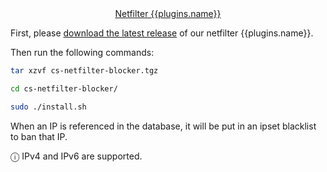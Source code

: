 <link rel="stylesheet" href="https://cdnjs.cloudflare.com/ajax/libs/font-awesome/4.7.0/css/font-awesome.min.css">


<center><a href="https://github.com/crowdsecurity/cs-netfilter-blocker/"><i class="fa fa-github" style="font-size:36px"></i>Netfilter {{plugins.name}}</a></center>


First, please [download the latest release](https://github.com/crowdsecurity/cs-netfilter-blocker/releases/latest) of our netfilter {{plugins.name}}.

Then run the following commands:

```bash
tar xzvf cs-netfilter-blocker.tgz
```
```bash
cd cs-netfilter-blocker/
```
```bash
sudo ./install.sh
```


When an IP is referenced in the database, it will be put in an ipset blacklist to ban that IP.


&#9432; IPv4 and IPv6 are supported.